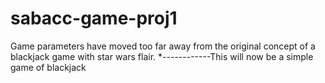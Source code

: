# sabacc-game-proj1
Game parameters have moved too far away from the original concept of a blackjack game with star wars flair.
*------------This will now be a simple game of blackjack
